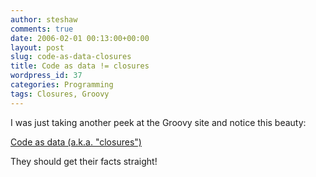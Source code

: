 ```yaml
---
author: steshaw
comments: true
date: 2006-02-01 00:13:00+00:00
layout: post
slug: code-as-data-closures
title: Code as data != closures
wordpress_id: 37
categories: Programming
tags: Closures, Groovy
---
```


I was just taking another peek at the Groovy site and notice this beauty:

  [Code as data (a.k.a. "closures")](http://groovy.codehaus.org/Tutorial+2+-+Code+as+data%2C+or+closures?nocache)

They should get their facts straight!
